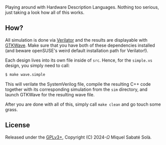 Playing around with Hardware Description Languages. Nothing too serious, just
taking a look how all of this works.

## How?

All simulation is done via [Verilator](https://www.veripool.org/verilator/) and
the results are displayable with [GTKWave](https://gtkwave.sourceforge.net/).
Make sure that you have both of these dependencies installed (and beware
openSUSE's weird default installation path for Verilator!).

Each design lives into its own file inside of `src`. Hence, for the `simple.vs`
design, you simply need to call:

``` sh
$ make wave.simple
```

This will verilate the SystemVerilog file, compile the resulting C++ code
together with its corresponding simulation from the `sim` directory, and launch
GTKWave for the resulting wave file.

After you are done with all of this, simply call `make clean` and go touch some
grass.

## License

Released under the [GPLv3+](http://www.gnu.org/licenses/gpl-3.0.txt), Copyright
(C) 2024-<i>Ω</i> Miquel Sabaté Solà.
